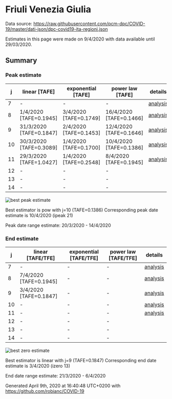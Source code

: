 # Friuli Venezia Giulia


Data source: https://raw.githubusercontent.com/pcm-dpc/COVID-19/master/dati-json/dpc-covid19-ita-regioni.json

Estimates in this page were made on 9/4/2020 with data available until 29/03/2020.


## Summary 

### Peak estimate 
|j|linear [TAFE]|exponential [TAFE]|power law [TAFE]|details|
|---|----|-----------|---------|-------|
|7|-|-|-|[analysis](COVID-19_friuli_venezia_giulia_j7_2020-03-29.md)|
|8|1/4/2020 [TAFE=0.1945]|3/4/2020 [TAFE=0.1749]|16/4/2020 [TAFE=0.1466]|[analysis](COVID-19_friuli_venezia_giulia_j8_2020-03-29.md)|
|9|31/3/2020 [TAFE=0.1847]|2/4/2020 [TAFE=0.1453]|12/4/2020 [TAFE=0.1646]|[analysis](COVID-19_friuli_venezia_giulia_j9_2020-03-29.md)|
|10|30/3/2020 [TAFE=0.3089]|1/4/2020 [TAFE=0.1700]|10/4/2020 [TAFE=0.1386]|[analysis](COVID-19_friuli_venezia_giulia_j10_2020-03-29.md)|
|11|29/3/2020 [TAFE=1.0427]|1/4/2020 [TAFE=0.2548]|8/4/2020 [TAFE=0.1945]|[analysis](COVID-19_friuli_venezia_giulia_j11_2020-03-29.md)|
|12|-|-|-||
|13|-|-|-||
|14|-|-|-||

![best peak estimate](COVID-19_friuli_venezia_giulia_j10_2020-03-29.png)

Best estimator is pow with j=10 (TAFE=0.1386)
Corresponding peak date estimate is 10/4/2020 (ipeak 21)


Peak date range estimate: 20/3/2020 - 14/4/2020

### End estimate 
|j|linear [TAFE/TFE]|exponential [TAFE/TFE]|power law [TAFE/TFE]|details|
|---|----|-----------|---------|-------|
|7|-|-|-|[analysis](COVID-19_friuli_venezia_giulia_j7_2020-03-29.md)|
|8|7/4/2020 [TAFE=0.1945]|-|-|[analysis](COVID-19_friuli_venezia_giulia_j8_2020-03-29.md)|
|9|3/4/2020 [TAFE=0.1847]|-|-|[analysis](COVID-19_friuli_venezia_giulia_j9_2020-03-29.md)|
|10|-|-|-|[analysis](COVID-19_friuli_venezia_giulia_j10_2020-03-29.md)|
|11|-|-|-|[analysis](COVID-19_friuli_venezia_giulia_j11_2020-03-29.md)|
|12|-|-|-||
|13|-|-|-||
|14|-|-|-||

![best zero estimate](COVID-19_friuli_venezia_giulia_j9_2020-03-29.png)

Best estimator is linear with j=9 (TAFE=0.1847)
Corresponding end date estimate is 3/4/2020 (izero 13)


End date range estimate: 21/3/2020 - 6/4/2020

Generated April 9th, 2020 at 16:40:48 UTC+0200 with https://github.com/robianc/COVID-19
